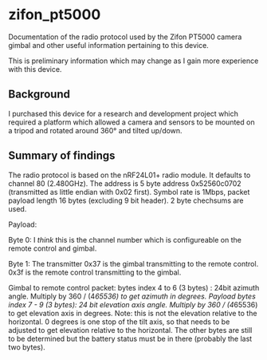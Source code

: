 # zifon_pt5000
Documentation of the radio protocol used by the Zifon PT5000 camera gimbal and other useful information pertaining to this device.

This is preliminary information which may change as I gain more experience with this device. 

## Background

I purchased this device for a research and development project which required a platform which allowed a camera and sensors to be mounted on a tripod and rotated around 360° and tilted up/down.

## Summary of findings

The radio protocol is based on the nRF24L01+ radio module. It defaults to channel 80 (2.480GHz). The address is 5 byte address 0x52560c0702 (transmitted as little endian with 0x02 first). Symbol rate is 1Mbps, packet payload length 16 bytes (excluding 9 bit header). 2 byte chechsums are used.

Payload:

Byte 0:  I *think* this is the channel number which is configureable on the remote control and gimbal.

Byte 1:  The transmitter 0x37 is the gimbal transmitting to the remote control. 0x3f is the remote control transmitting to the gimbal.

Gimbal to remote control packet:  bytes index 4 to 6 (3 bytes) : 24bit azimuth angle. Multiply by 360 / (4*65536) to get azimuth in degrees. Payload bytes index 7 - 9 (3 bytes): 24 bit elevation axis angle.  Multiply by 360 / (4*65536) to get elevation axis in degrees. Note: this is not the elevation relative to the horizontal.  0 degrees is one stop of the tilt axis, so that needs to be adjusted to get elevation relative to the horizontal.  The other bytes are still to be determined but the battery status must be in there (probably the last two bytes).


